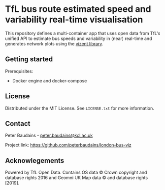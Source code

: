 # TfL bus route estimated speed and variability real-time visualisation

This repository defines a multi-container app that uses open data from TfL's 
unified API to estimate bus speeds and variability in (near) real-time and 
generates network plots using the [vizent library](https://github.com/cusp-london/vizent).


## Getting started

Prerequisites:
- Docker engine and docker-compose



## License

Distributed under the MIT License. See `LICENSE.txt` for more information.


## Contact

Peter Baudains - peter.baudains@kcl.ac.uk

Project link: https://github.com/peterbaudains/london-bus-viz



## Acknowlegements

Powered by TfL Open Data. Contains OS data © Crown copyright and database 
rights 2016 and Geomni UK Map data © and database rights [2019].


